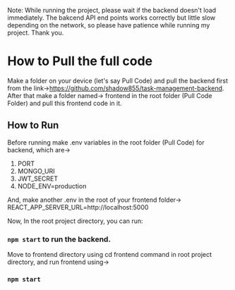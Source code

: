 Note: While running the project, please wait if the backend doesn't load immediately. The bakcend API end points works correctly but little slow depending on the network, so please have patience while running my project. Thank you.

# How to Pull the full code

Make a folder on your device (let's say Pull Code) and pull the backend first from the link->https://github.com/shadow855/task-management-backend.
After that make a folder named-> frontend in the root folder (Pull Code Folder) and pull this frontend code in it.

## How to Run
Before running make .env variables in the root folder (Pull Code) for backend, which are->
1. PORT
2. MONGO_URI
3. JWT_SECRET
4. NODE_ENV=production

And, make another .env in the root of your frontend folder-> REACT_APP_SERVER_URL=http://localhost:5000

Now,
In the root project directory, you can run:
### `npm start` to run the backend.

Move to frontend directory using cd frontend command in  root project directory, and run frontend using->
### `npm start`
